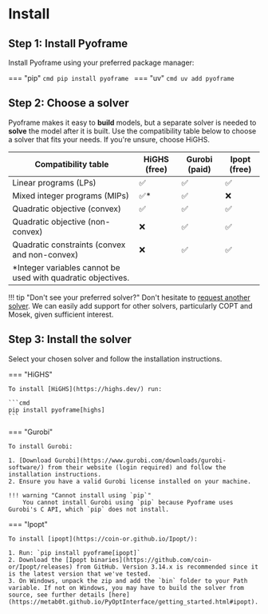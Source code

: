 # Install

## Step 1: Install Pyoframe

Install Pyoframe using your preferred package manager:

=== "pip"
    ```cmd
    pip install pyoframe
    ```
=== "uv"
    ```cmd
    uv add pyoframe
    ```

## Step 2: Choose a solver

Pyoframe makes it easy to **build** models, but a separate solver is needed to **solve** the model after it is built. Use the compatibility table below to choose a solver that fits your needs. If you're unsure, choose HiGHS.

| Compatibility table | HiGHS (free) | Gurobi (paid) | Ipopt (free) |
| --- | --- | --- | ---|
| Linear programs (LPs) | ️✅ | ️✅ | ️✅ |
| Mixed integer programs (MIPs) | ️✅* | ️✅ | ❌ |
| Quadratic objective (convex) | ️✅ | ️✅ | ️✅ |
| Quadratic objective (non-convex) | ❌ | ️✅ | ️✅ |
| Quadratic constraints (convex and non-convex) | ❌  | ️✅ | ️✅ |
| *Integer variables cannot be used with quadratic objectives. |

!!! tip "Don't see your preferred solver?"
    Don't hesitate to [request another solver](https://github.com/Bravos-Power/pyoframe/issues/144). We can easily add support for other solvers, particularly COPT and Mosek, given sufficient interest.


## Step 3: Install the solver

Select your chosen solver and follow the installation instructions.

=== "HiGHS"

    To install [HiGHS](https://highs.dev/) run:

    ```cmd
    pip install pyoframe[highs]
    ```

=== "Gurobi"

    To install Gurobi:

    1. [Download Gurobi](https://www.gurobi.com/downloads/gurobi-software/) from their website (login required) and follow the installation instructions.
    2. Ensure you have a valid Gurobi license installed on your machine.

    !!! warning "Cannot install using `pip`"
        You cannot install Gurobi using `pip` because Pyoframe uses Gurobi's C API, which `pip` does not install.

=== "Ipopt"

    To install [ipopt](https://coin-or.github.io/Ipopt/):

    1. Run: `pip install pyoframe[ipopt]`
    2. Download the [Ipopt binaries](https://github.com/coin-or/Ipopt/releases) from GitHub. Version 3.14.x is recommended since it is the latest version that we've tested.
    3. On Windows, unpack the zip and add the `bin` folder to your Path variable. If not on Windows, you may have to build the solver from source, see further details [here](https://metab0t.github.io/PyOptInterface/getting_started.html#ipopt).

    

